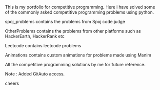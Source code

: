 This is my portfolio for competitive programming. Here i have solved some of the commonly asked competitive programming problems using python. 

spoj_problems contains the problems from Spoj code judge

OtherProblems contains the problems from other platforms such as HackerEarth, HackerRank etc 

Leetcode contains leetcode problems

Animations contains custom animations for problems made using Manim 

All the competitive programming solutions by me for future reference.

Note : Added GitAuto access. 

cheers
